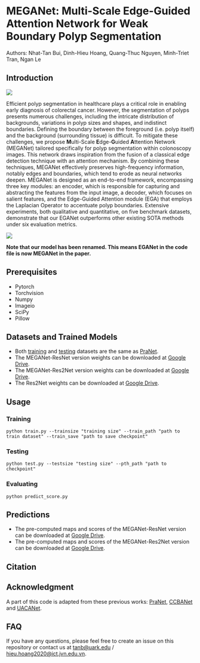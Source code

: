 # MEGANet: Multi-Scale Edge-Guided Attention Network for Weak Boundary Polyp Segmentation
Authors: Nhat-Tan Bui, Dinh-Hieu Hoang, Quang-Thuc Nguyen, Minh-Triet Tran, Ngan Le

## Introduction
<image src="Images/architecture.png">
  
Efficient polyp segmentation in healthcare plays a critical role in enabling early diagnosis of colorectal cancer. However, the segmentation of polyps presents numerous challenges, 
including the intricate distribution of backgrounds, variations in polyp sizes and shapes, and indistinct boundaries. Defining the boundary between the foreground (i.e. polyp itself) and the background (surrounding tissue) is difficult. To mitigate these challenges, we propose **M**ulti-Scale **E**dge-**G**uided **A**ttention Network (MEGANet) tailored specifically for polyp segmentation within colonoscopy images. This network draws inspiration from the fusion of a classical edge detection technique with an attention mechanism. 
By combining these techniques, MEGANet effectively preserves high-frequency information, notably edges and boundaries, which tend to erode as neural networks deepen. MEGANet is designed as an end-to-end framework, encompassing three key modules: an encoder, which is responsible for capturing and abstracting the features from the input image, a decoder, which focuses on salient features, and the Edge-Guided Attention module (EGA) that employs the Laplacian Operator to accentuate polyp boundaries. 
Extensive experiments, both qualitative and quantitative, on five benchmark datasets, demonstrate that our EGANet outperforms other existing SOTA methods under six evaluation metrics.

<image src="Images/EGA.png">

**Note that our model has been renamed. This means EGANet in the code file is now MEGANet in the paper.**

## Prerequisites
<ul>
  <li>Pytorch</li>
  <li>Torchvision</li>
  <li>Numpy</li>
  <li>Imageio</li>
  <li>SciPy</li>
  <li>Pillow</li>
</ul>

## Datasets and Trained Models
<ul>
  <li>Both <a href="https://drive.google.com/file/d/1YiGHLw4iTvKdvbT6MgwO9zcCv8zJ_Bnb/view">training</a> and <a href="https://drive.google.com/file/d/1Y2z7FD5p5y31vkZwQQomXFRB0HutHyao/view">testing</a> datasets are the same as 
  <a href="https://github.com/DengPingFan/PraNet">PraNet</a>.</li>
  <li>The MEGANet-ResNet version weights can be downloaded at <a href="https://drive.google.com/file/d/1qYL16oPEDvDl0s1lwSwdkMdThZnNBltW/view?usp=drive_link">Google Drive</a>.</li>
  <li>The MEGANet-Res2Net version weights can be downloaded at <a href="https://drive.google.com/file/d/12tPJwRpaBIGqbijMQIc5Y35uO0fX3J0d/view?usp=drive_link">Google Drive</a>.</li>
  <li>The Res2Net weights can be downloaded at <a href="https://drive.google.com/file/d/1Y_jNFU7uAcosb63o1fOt2IsLCh_KcfyG/view?usp=drive_link">Google Drive</a>.</li>
</ul>

## Usage

### Training

```
python train.py --trainsize "training size" --train_path "path to train dataset" --train_save "path to save checkpoint"
```

### Testing

```
python test.py --testsize "testing size" --pth_path "path to checkpoint"
```

### Evaluating

```
python predict_score.py
```

## Predictions
<ul>
  <li>The pre-computed maps and scores of the MEGANet-ResNet version can be downloaded at <a href="https://drive.google.com/file/d/14ZSCxgy-iQXmLb_vE34e-fEHEzhCUZr1/view?usp=drive_link">Google Drive</a>.</li>
  <li>The pre-computed maps and scores of the MEGANet-Res2Net version can be downloaded at <a href="https://drive.google.com/file/d/1kW6ekfGYrEsylkoIx2F_uO6zoZuf-pWF/view?usp=drive_link">Google Drive</a>.</li>
</ul>

## Citation

## Acknowledgment
A part of this code is adapted from these previous works: [PraNet](https://github.com/DengPingFan/PraNet), [CCBANet](https://github.com/ntcongvn/CCBANet) and [UACANet](https://github.com/plemeri/UACANet).

## FAQ
If you have any questions, please feel free to create an issue on this repository or contact us at <tanb@uark.edu> / <hieu.hoang2020@ict.jvn.edu.vn>.
